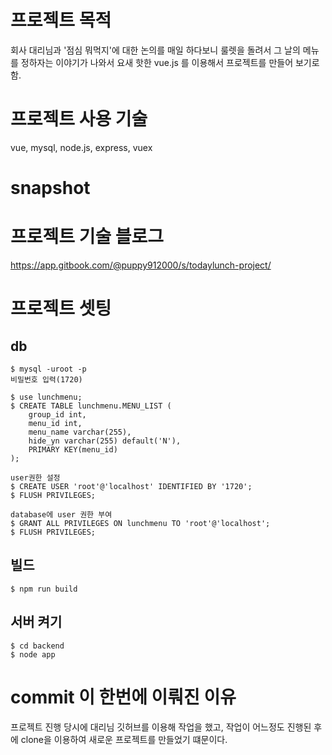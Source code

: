 # 프로젝트 목적
회사 대리님과 '점심 뭐먹지'에 대한 논의를 매일 하다보니 룰렛을 돌려서 그 날의 메뉴를 정하자는 이야기가 나와서
요새 핫한 vue.js 를 이용해서 프로젝트를 만들어 보기로 함.

# 프로젝트 사용 기술
vue, mysql, node.js, express, vuex

# snapshot


# 프로젝트 기술 블로그
<https://app.gitbook.com/@puppy912000/s/todaylunch-project/>

# 프로젝트 셋팅

## db 
    $ mysql -uroot -p
    비밀번호 입력(1720)

    $ use lunchmenu;
    $ CREATE TABLE lunchmenu.MENU_LIST (
        group_id int,
        menu_id int,
        menu_name varchar(255),
        hide_yn varchar(255) default('N'),
        PRIMARY KEY(menu_id)
    );

    user권한 설정
    $ CREATE USER 'root'@'localhost' IDENTIFIED BY '1720';
    $ FLUSH PRIVILEGES;

    database에 user 권한 부여
    $ GRANT ALL PRIVILEGES ON lunchmenu TO 'root'@'localhost';
    $ FLUSH PRIVILEGES;

## 빌드
    $ npm run build

## 서버 켜기
    $ cd backend 
    $ node app

# commit 이 한번에 이뤄진 이유
프로젝트 진행 당시에 대리님 깃허브를 이용해 작업을 했고, 작업이 어느정도 진행된 후에 clone을 이용하여
새로운 프로젝트를 만들었기 떄문이다.


